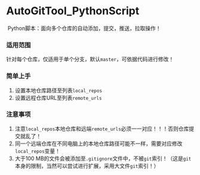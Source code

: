 # AutoGitTool_PythonScript
​    Python脚本：面向多个仓库的自动添加，提交，推送，拉取操作！

### 适用范围

​    针对每个仓库，仅适用于单个分支，默认`master`，可依据代码进行修改！

### 简单上手

1. 设置本地仓库路径至列表`local_repos`
2. 设置远程仓库URL至列表`remote_urls`

### 注意事项

1.   注意`local_repos`本地仓库和远端`remote_urls`必须一一对应！！！否则仓库提交就乱了！
2.   同一个远端仓库在不同电脑上的本地仓库路径可能不一样，需要对应修改`local_repos`变量！
3.   大于100 MB的文件会被添加至`.gitignore`文件中，不被`git`索引！（这是`git`本身的限制，当然可以尝试进行扩展，采用大文件`git`索引！）

